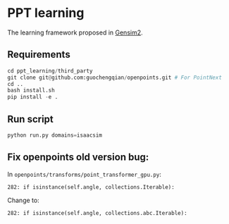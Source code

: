 # PPT learning

The learning framework proposed in [Gensim2](gensim2.github.io). 

## Requirements

```python
cd ppt_learning/third_party
git clone git@github.com:guochengqian/openpoints.git # For PointNext
cd ..
bash install.sh
pip install -e .
```

## Run script
```python
python run.py domains=isaacsim
```


## Fix openpoints old version bug:
In `openpoints/transforms/point_transformer_gpu.py`:
```
282: if isinstance(self.angle, collections.Iterable):
```
Change to:

```
282: if isinstance(self.angle, collections.abc.Iterable):
```